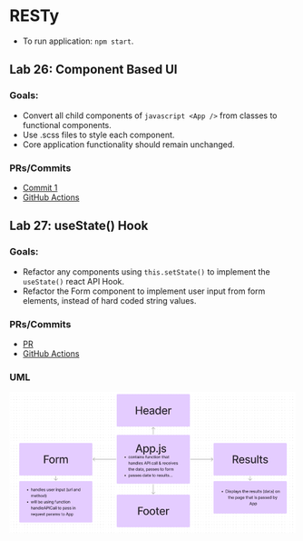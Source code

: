 # RESTy 
- To run application: `npm start`.

## Lab 26: Component Based UI

### Goals:
- Convert all child components of `javascript <App />` from classes to functional components. 
- Use .scss files to style each component.
- Core application functionality should remain unchanged.

### PRs/Commits
- [Commit 1](https://github.com/stacyyuu/resty/commit/f7cc7e09db59557c649ad52dd457b6dd7de2456c)
- [GitHub Actions](https://github.com/stacyyuu/resty/actions/runs/4310988584/jobs/7519946634)

## Lab 27: useState() Hook

### Goals:
- Refactor any components using `this.setState()` to implement the `useState()` react API Hook.
- Refactor the Form component to implement user input from form elements, instead of hard coded string values. 

### PRs/Commits
- [PR](https://github.com/stacyyuu/resty/pull/2)
- [GitHub Actions](https://github.com/stacyyuu/resty/actions/runs/4310988584/jobs/7519946634)

### UML

![UML for RESTy app](restyuml.png "RESTy UML")